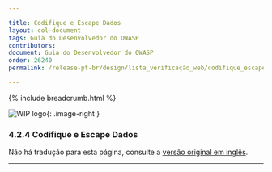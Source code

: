 ```yaml
---

title: Codifique e Escape Dados
layout: col-document
tags: Guia do Desenvolvedor do OWASP
contributors:
document: Guia do Desenvolvedor do OWASP
order: 26240
permalink: /release-pt-br/design/lista_verificação_web/codifique_escape_dados/

---
```


{% include breadcrumb.html %}

<style type="text/css">
.image-right {
  height: 180px;
  display: block;
  margin-left: auto;
  margin-right: auto;
  float: right;
}
</style>

![WIP logo](../../../assets/images/dg_wip.png "Trabalho em andamento"){: .image-right }

### 4.2.4 Codifique e Escape Dados

Não há tradução para esta página, consulte a [versão original em inglês][release060204].

----

[release060204]: https://github.com/OWASP/www-project-developer-guide/blob/main/draft/06-design/02-web-app-checklist/04-encode-escape-data.md
